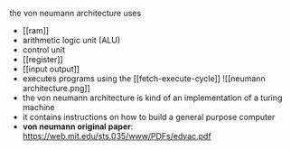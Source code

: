 the von neumann architecture uses
- [[ram]]
- arithmetic logic unit (ALU)
- control unit
- [[register]]
- [[input output]]
- executes programs using the [[fetch-execute-cycle]]
![[neumann architecture.png]]
- the von neumann architecture is kind of an implementation of a turing machine
- it contains instructions on how to build a general purpose computer
- **von neumann original paper**: https://web.mit.edu/sts.035/www/PDFs/edvac.pdf